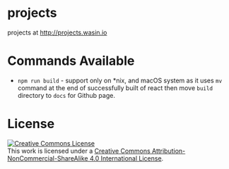 # projects

projects at http://projects.wasin.io

# Commands Available

* `npm run build` - support only on *nix, and macOS system as it uses `mv` command at the end of successfully built of react then move `build` directory to `docs` for Github page.

# License

[![Creative Commons License](https://i.creativecommons.org/l/by-nc-sa/4.0/88x31.png)](http://creativecommons.org/licenses/by-nc-sa/4.0/)  
This work is licensed under a [Creative Commons Attribution-NonCommercial-ShareAlike 4.0 International License](https://github.com/haxpor/projects/blob/master/LICENSE).
